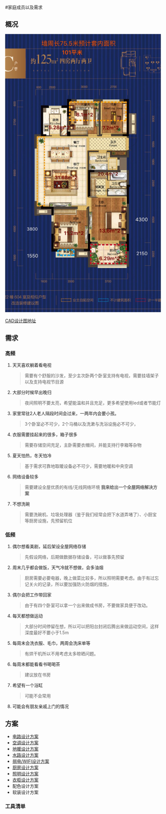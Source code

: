 #家庭成员以及需求

## 概况

![房型设计图](./资源文件/IMG_2315.JPG)



[CAD设计图地址](/)

## 需求

### 高频

1. 天天喜欢躺着看电视

   > 需要有个舒服的沙发，至少主次卧两个卧室支持有电视，需要挂墙架子以及支持电视节目源

2. 大部分时候早出晚归

   > 夜间照明不要太亮，希望能温和并且充足，更多希望使用led或者节能灯

3. 家里常驻2人老人隔段时间会过来，一两年内会要小孩。

   > 3个卧室必不可少，2个马桶以及洗漱与洗浴设施必不可少，

4. 衣服需要挂起来的很多，箱子很多

   > 需要存储空间充足，主卧需要衣帽间，并能支持行李箱等杂物

5. 夏天怕热，冬天怕冷

   > 基于需求可靠地取暖设备必不可少，需要地暖和中央空调

6. 网络设备较多

   > 需要建设全屋优质的有线/无线网络环境 **我来给出一个全屋网络解决方案** 

7. 不想洗碗

   > 需要洗碗机、垃圾处理器（鉴于我们经常会把下水道弄堵了）、小厨宝等厨房设施，先预留机位



### 低频

1. 偶尔想看美剧，延后架设全屋网络存储

   > 先假设网络，后期做数据存储设备，可以做事先预留

2. 周末几乎都会做饭，天气冷就不想做，会多油烟

   > 厨房需要必要电器，晚上做菜比较多，所以照明需要考虑。由于有过忘记关火的记录，所以要加强防火防烟的措施，

3. 偶尔会把工作带回家

   > 由于有四个卧室可以拿一个出来做成书房，不要做家具便于改动。

4. 每天都想做运动

   > 大部分时间停留在想，所以可以把阳台封闭后腾出来做运动空间，这样深度最好不要小于1.5m

5. 每周末会洗衣服、毛巾，两周会洗床单等

   > 有烘干机所以不用考虑太多晾晒问题。

6. 每周末都能看看书喝喝茶

   > 建议放在书房

7. 希望有一个浴缸

   > 可能不会常用

8. 可能会有朋友亲戚上门的情况

## 方案



* [电路设计方案](./解决方案/电路设计方案.md)
* [空调设计方案](./解决方案/空调设计方案.md)
* [地暖设计方案](./解决方案/地暖设计方案.md)
* [水路设计方案](./解决方案/水路设计方案.md)
* [弱电/WIFI设计方案](./解决方案/弱电WIFI设计方案.md)
* [厨房设计方案](./解决方案/厨房设计方案.md)
* [照明设计方案](./解决方案/照明设计方案.md)
* [衣柜设计方案](./解决方案/衣柜设计方案.md)
* 配色设计方案
* 软装设计方案



### 工具清单

